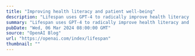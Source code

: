 ```yaml
---
title: "Improving health literacy and patient well-being"
description: "Lifespan uses GPT-4 to radically improve health literacy and patient outcomes."
summary: "Lifespan uses GPT-4 to radically improve health literacy and patient outcomes."
pubDate: "Wed, 06 Mar 2024 08:00:00 GMT"
source: "OpenAI Blog"
url: "https://openai.com/index/lifespan"
thumbnail: ""
---
```


